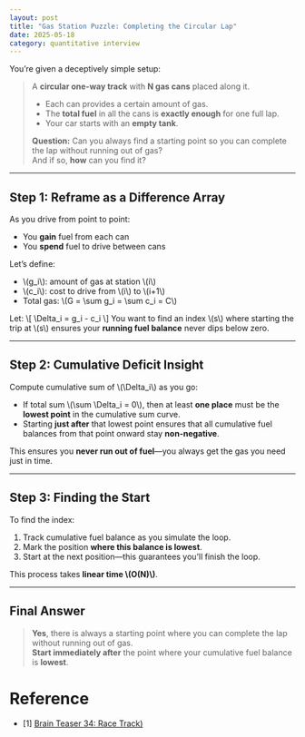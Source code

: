 ```yaml
---
layout: post
title: "Gas Station Puzzle: Completing the Circular Lap"
date: 2025-05-18
category: quantitative interview
---
```


You’re given a deceptively simple setup:

> A **circular one-way track** with **N gas cans** placed along it.  
> - Each can provides a certain amount of gas.
> - The **total fuel** in all the cans is **exactly enough** for one full lap.
> - Your car starts with an **empty tank**.
>
> **Question:** Can you always find a starting point so you can complete the lap without running out of gas?  
> And if so, **how** can you find it?

---

## Step 1: Reframe as a Difference Array

As you drive from point to point:

- You **gain** fuel from each can
- You **spend** fuel to drive between cans

Let’s define:

- \\(g_i\\): amount of gas at station \\(i\\)
- \\(c_i\\): cost to drive from \\(i\\) to \\(i+1\\)
- Total gas: \\(G = \sum g_i = \sum c_i = C\\)

Let:
\\[
\Delta_i = g_i - c_i
\\]
You want to find an index \\(s\\) where starting the trip at \\(s\\) ensures your **running fuel balance** never dips below zero.

---

## Step 2: Cumulative Deficit Insight

Compute cumulative sum of \\(\Delta_i\\) as you go:

- If total sum \\(\sum \Delta_i = 0\\), then at least **one place** must be the **lowest point** in the cumulative sum curve.
- Starting **just after** that lowest point ensures that all cumulative fuel balances from that point onward stay **non-negative**.

This ensures you **never run out of fuel**—you always get the gas you need just in time.

---

## Step 3: Finding the Start

To find the index:

1. Track cumulative fuel balance as you simulate the loop.
2. Mark the position **where this balance is lowest**.
3. Start at the next position—this guarantees you’ll finish the loop.

This process takes **linear time \\(O(N)\\)**.

---

## Final Answer

> **Yes**, there is always a starting point where you can complete the lap without running out of gas.  
> **Start immediately after** the point where your cumulative fuel balance is **lowest**.

# Reference

* [1] [Brain Teaser 34: Race Track)](https://medium.com/@shelvia1039/brain-teaser-34-race-track-049fa28fbac4)
